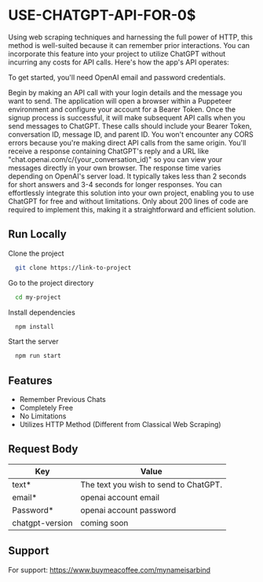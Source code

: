 
# USE-CHATGPT-API-FOR-0$


Using web scraping techniques and harnessing the full power of HTTP, this method is well-suited because it can remember prior interactions. You can incorporate this feature into your project to utilize ChatGPT without incurring any costs for API calls. Here's how the app's API operates:

To get started, you'll need OpenAI email and password credentials.

Begin by making an API call with your login details and the message you want to send.
The application will open a browser within a Puppeteer environment and configure your account for a Bearer Token.
Once the signup process is successful, it will make subsequent API calls when you send messages to ChatGPT. These calls should include your Bearer Token, conversation ID, message ID, and parent ID.
You won't encounter any CORS errors because you're making direct API calls from the same origin.
You'll receive a response containing ChatGPT's reply and a URL like "chat.openai.com/c/{your_conversation_id)" so you can view your messages directly in your own browser.
The response time varies depending on OpenAI's server load. It typically takes less than 2 seconds for short answers and 3-4 seconds for longer responses.
You can effortlessly integrate this solution into your own project, enabling you to use ChatGPT for free and without limitations. Only about 200 lines of code are required to implement this, making it a straightforward and efficient solution.
## Run Locally

Clone the project

```bash
  git clone https://link-to-project
```

Go to the project directory

```bash
  cd my-project
```

Install dependencies

```bash
  npm install
```

Start the server

```bash
  npm run start
```


## Features

- Remember Previous Chats
- Completely Free
- No Limitations
- Utilizes HTTP Method (Different from Classical Web Scraping)

## Request Body

| Key             | Value                                                                |
| ----------------- | ------------------------------------------------------------------ |
| text* | The text you wish to send to ChatGPT.|
| email* | openai account email |
| Password* | openai account password |
| chatgpt-version| coming soon|


## Support

For support: https://www.buymeacoffee.com/mynameisarbind

